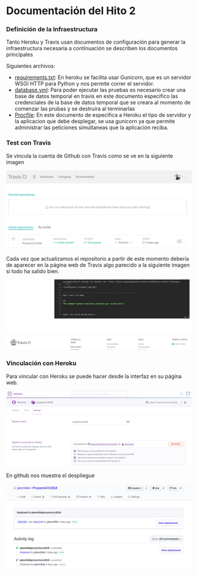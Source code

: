 # Documentación del Hito 2


### Definición de la Infraestructura

Tanto Heroku y Travis usan documentos de configuración para generar la infraestructura necesaria a continuación se describen los documentos principales

Siguientes archivos:

- [requirements.txt](https://github.com/jabonillab/ProyectoCC2018/blob/master/requirements.txt): En heroku se facilita usar Gunicorn, que es un servidor WSGI HTTP para Python y nos permite correr el servidor. 
- [database.yml](https://github.com/jabonillab/ProyectoCC2018/blob/master/database.yml): Para poder ejecutar las pruebas es necesario crear una base de datos temporal en travis en este documento especifico las credenciales de la base de datos temporal que se creara al momento de comenzar las prubas y se destruira al terminarlas
- [Procfile](https://github.com/jabonillab/ProyectoCC2018/blob/master/Procfile): En este documento de especifica a Heroku el tipo de servidor y la aplicacion que debe desplegar, se usa gunicorn ya que permite administrar las peticiones simultaneas que la aplicación reciba.

### Test con Travis

Se vincula la cuenta de Github con Travis como se ve en la siguiente imagen

![img](https://raw.githubusercontent.com/jabonillab/ProyectoCC2018/master/docs/imagenes/travis.png)

Cada vez que actualizamos el repositorio a partir de este momento debería de aparecer en la página web de Travis algo parecido a la siguiente imagen si todo ha salido bien.

![img](https://raw.githubusercontent.com/jabonillab/ProyectoCC2018/master/docs/imagenes/resultTravis.png)

### Vinculación con Heroku

Para vincular con Heroku se puede hacer desde la interfaz en su página web.

![img](https://raw.githubusercontent.com/jabonillab/ProyectoCC2018/master/docs/imagenes/herokuConection.png)

En github nos muestra el despliegue

![img](https://raw.githubusercontent.com/jabonillab/ProyectoCC2018/master/docs/imagenes/autodeploy.png)
